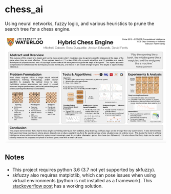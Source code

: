 # chess_ai
Using neural networks, fuzzy logic, and various heuristics to prune the search tree for a chess engine.

![Chess AI Poster][poster]

[poster]: poster.png "Poster"

## Notes
* This project requires python 3.6 (3.7 not yet supported by skfuzzy).
* skfuzzy also requires matplotlib, which can pose issues when using virtual environments (python is not installed as a framework).  This [stackoverflow post](https://stackoverflow.com/questions/31373163/anaconda-runtime-error-python-is-not-installed-as-a-framework/41433353) has a working solution.
